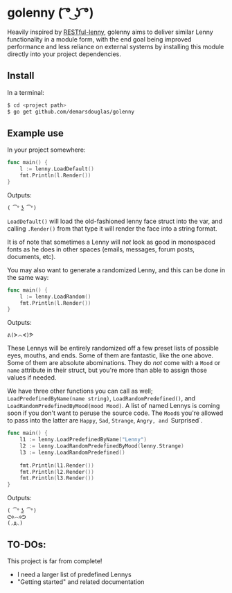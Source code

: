 # golenny ( ͡° ͜ʖ ͡°)

Heavily inspired by [RESTful-lenny](https://github.com/LennyToday/RESTful-lenny), golenny aims to deliver similar Lenny
functionality in a module form, with the end goal being improved performance and less reliance on external systems by
installing this module directly into your project dependencies.

## Install

In a terminal:

```sh
$ cd <project path>
$ go get github.com/demarsdouglas/golenny
```

## Example use

In your project somewhere:

```go
func main() {
    l := lenny.LoadDefault()
    fmt.Println(l.Render())
}
```

Outputs:

```
( ͡° ͜ʖ ͡°)
```

`LoadDefault()` will load the old-fashioned lenny face struct into the var, and calling `.Render()` from
that type it will render the face into a string format.

It is of note that sometimes a Lenny will _not_ look as good in monospaced fonts as he does in other spaces (emails,
messages, forum posts, documents, etc).

You may also want to generate a randomized Lenny, and this can be done in the same way:

```go
func main() {
    l := lenny.LoadRandom()
    fmt.Println(l.Render())
}
```

Outputs:

```
ᕕ(ᗒ෴ᗕ)ᕗ
```

These Lennys will be entirely randomized off a few preset lists of possible eyes, mouths, and ends. Some of them are
fantastic, like the one above. Some of them are absolute abominations. They do _not_ come with a `Mood` or `name`
attribute in their struct, but you're more than able to assign those values if needed.

We have three other functions you can call as well; `LoadPredefinedByName(name string)`, `LoadRandomPredefined()`,
and `LoadRandomPredefinedByMood(mood Mood)`. A list of named Lennys is coming soon if you don't want to peruse the
source code. The `Mood`s you're allowed to pass into the latter are `Happy`, `Sad`, `Strange`, `Angry, and `Surprised`.

```go
func main() {
    l1 := lenny.LoadPredefinedByName("Lenny")
    l2 := lenny.LoadRandomPredefinedByMood(lenny.Strange)
    l3 := lenny.LoadRandomPredefined()
    
    fmt.Println(l1.Render())
    fmt.Println(l2.Render())
    fmt.Println(l3.Render())
}
```

Outputs:

```
( ͡° ͜ʖ ͡°)
ᕦ⊙෴⊙ᕤ
(◞д◟)
```

## TO-DOs:

This project is far from complete!

- I need a larger list of predefined Lennys
- "Getting started" and related documentation

